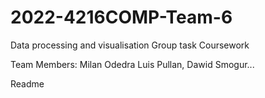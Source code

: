 # 2022-4216COMP-Team-6
Data processing and visualisation Group task Coursework

Team Members: Milan Odedra Luis Pullan, Dawid Smogur...



Readme


